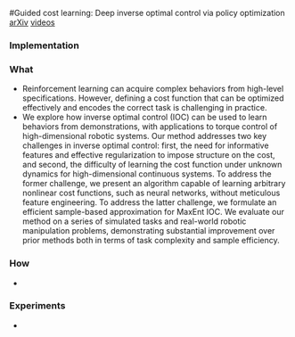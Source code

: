 #Guided cost learning: Deep inverse optimal control via policy optimization
[arXiv](https://arxiv.org/abs/1603.00448)
[videos]()
### Implementation

### What
- Reinforcement learning can acquire complex behaviors from high-level specifications. However, defining a cost function that can be optimized effectively and encodes the correct task is challenging in practice.
- We explore how inverse optimal control (IOC) can be used to learn behaviors from demonstrations, with applications to torque control of high-dimensional robotic systems. Our method addresses two key challenges in inverse optimal control: first, the need for informative features and effective regularization to impose structure on the cost, and second, the difficulty of learning the cost function under unknown dynamics for high-dimensional continuous systems. To address the former challenge, we present an algorithm capable of learning arbitrary nonlinear cost functions, such as neural networks, without meticulous feature engineering. To address the latter challenge, we formulate an efficient sample-based approximation for MaxEnt IOC. We evaluate our method on a series of simulated tasks and real-world robotic manipulation problems, demonstrating substantial improvement over prior methods both in terms of task complexity and sample efficiency.

### How
-

### Experiments
-

